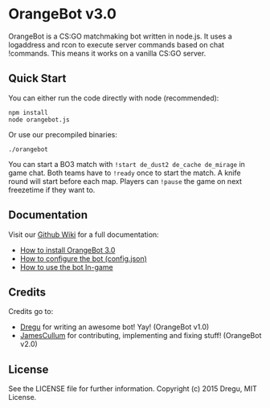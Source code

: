 # OrangeBot v3.0
OrangeBot is a CS:GO matchmaking bot written in node.js. It uses a logaddress and rcon to execute server commands based on chat !commands. This means it works on a vanilla CS:GO server.

## Quick Start

You can either run the code directly with node (recommended):
```
npm install
node orangebot.js
```
Or use our precompiled binaries:
```
./orangebot 
```
You can start a BO3 match with `!start de_dust2 de_cache de_mirage` in game chat. Both teams have to `!ready` once to start the match. A knife round will start before each map. Players can `!pause` the game on next freezetime if they want to.


## Documentation

Visit our [Github Wiki](https://github.com/dejavueakay/orangebot/wiki) for a full documentation:

* [How to install OrangeBot 3.0](https://github.com/dejavueakay/orangebot/wiki/Installation)
* [How to configure the bot (config.json)](https://github.com/dejavueakay/orangebot/wiki/Settings)
* [How to use the bot In-game](https://github.com/dejavueakay/orangebot/wiki/In-game-!commands)

## Credits

Credits go to:

* [Dregu](https://github.com/Dregu) for writing an awesome bot! Yay! (OrangeBot v1.0)
* [JamesCullum](https://github.com/JamesCullum) for contributing, implementing and fixing stuff! (OrangeBot v2.0)

## License

See the LICENSE file for further information. Copyright (c) 2015 Dregu, MIT License.
